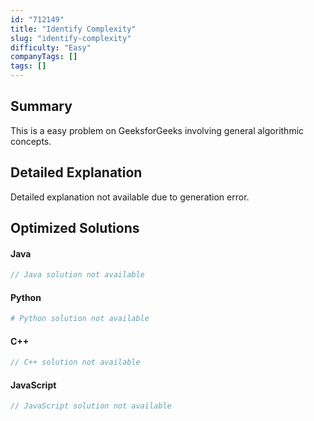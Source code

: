 ```yaml
---
id: "712149"
title: "Identify Complexity"
slug: "identify-complexity"
difficulty: "Easy"
companyTags: []
tags: []
---
```


## Summary

This is a easy problem on GeeksforGeeks involving general algorithmic concepts.

## Detailed Explanation

Detailed explanation not available due to generation error.

## Optimized Solutions

#### Java
```java
// Java solution not available
```

#### Python
```python
# Python solution not available
```

#### C++
```cpp
// C++ solution not available
```

#### JavaScript
```javascript
// JavaScript solution not available
```